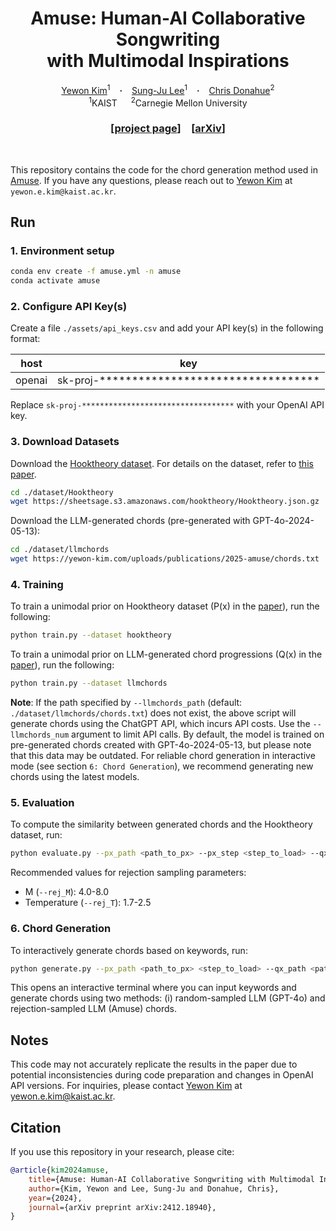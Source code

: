 <h1 align="center"> Amuse: Human-AI Collaborative Songwriting <br>with Multimodal Inspirations
</h1>

<div align="center">
  <a href="https://yewon-kim.com/" target="_blank">Yewon&nbsp;Kim</a><sup>1</sup> &ensp; <b>&middot;</b> &ensp;
  <a href="https://sites.google.com/site/wewantsj/" target="_blank">Sung-Ju&nbsp;Lee</a><sup>1</sup> &ensp; <b>&middot;</b> &ensp;
  <a href="https://chrisdonahue.com/" target="_blank">Chris&nbsp;Donahue</a><sup>2</sup> <br>
  <sup>1</sup>KAIST &emsp; <sup>2</sup>Carnegie Mellon University <br>
</div>
<h3 align="center">[<a href="https://yewon-kim.com/amuse">project page</a>]&emsp;[<a href="http://arxiv.org/abs/2412.18940">arXiv</a>]</h3>
<br>

This repository contains the code for the chord generation method used in <a href="https://yewon-kim.com/amuse">Amuse</a>. If you have any questions, please reach out to <a href="https://yewon-kim.com">Yewon Kim</a> at `yewon.e.kim@kaist.ac.kr`.

## Run
### 1. Environment setup

```bash
conda env create -f amuse.yml -n amuse
conda activate amuse
```

### 2. Configure API Key(s)

Create a file `./assets/api_keys.csv` and add your API key(s) in the following format:

| host | key |
| ---- | --- |
| openai | sk-proj-********************************** |

Replace `sk-proj-**********************************` with your OpenAI API key.

### 3. Download Datasets

Download the <a href="https://github.com/chrisdonahue/sheetsage">Hooktheory dataset</a>. For details on the dataset, refer to <a href="https://arxiv.org/abs/2212.01884">this paper</a>.

```bash
cd ./dataset/Hooktheory
wget https://sheetsage.s3.amazonaws.com/hooktheory/Hooktheory.json.gz
```

Download the LLM-generated chords (pre-generated with GPT-4o-2024-05-13):

```bash
cd ./dataset/llmchords
wget https://yewon-kim.com/uploads/publications/2025-amuse/chords.txt
```

### 4. Training
To train a unimodal prior on Hooktheory dataset (P(x) in the <a href="http://arxiv.org/abs/2412.18940">paper</a>), run the following:

```bash
python train.py --dataset hooktheory 
```

To train a unimodal prior on LLM-generated chord progressions (Q(x) in the <a href="http://arxiv.org/abs/2412.18940">paper</a>), run the following:

```bash
python train.py --dataset llmchords 
```

**Note**: If the path specified by `--llmchords_path` (default: `./dataset/llmchords/chords.txt`) does not exist, the above script will generate chords using the ChatGPT API, which incurs API costs. Use the `--llmchords_num` argument to limit API calls. 
By default, the model is trained on pre-generated chords created with GPT-4o-2024-05-13, but please note that this data may be outdated. For reliable chord generation in interactive mode (see section `6: Chord Generation`), we recommend generating new chords using the latest models.

### 5. Evaluation
To compute the similarity between generated chords and the Hooktheory dataset, run:

```bash
python evaluate.py --px_path <path_to_px> --px_step <step_to_load> --qx_path <path_to_qx> --qx_step <step_to_load> 
```

Recommended values for rejection sampling parameters:
* M (`--rej_M`): 4.0-8.0
* Temperature (`--rej_T`): 1.7-2.5

### 6. Chord Generation
To interactively generate chords based on keywords, run:
```bash
python generate.py --px_path <path_to_px> <step_to_load> --qx_path <path_to_qx> --qx_step <step_to_load> --rej_M <threshold_M> --rej_T <temperature>
```
This opens an interactive terminal where you can input keywords and generate chords using two methods: (i) random-sampled LLM (GPT-4o) and rejection-sampled LLM (Amuse) chords.

## Notes

This code may not accurately replicate the results in the paper due to potential inconsistencies during code preparation and changes in OpenAI API versions. For inquiries, please contact <a href="https://yewon-kim.com">Yewon Kim</a> at <a href="mailto:yewon.e.kim@kaist.ac.kr">yewon.e.kim@kaist.ac.kr</a>.

## Citation

If you use this repository in your research, please cite:
```bibtex
@article{kim2024amuse,
    title={Amuse: Human-AI Collaborative Songwriting with Multimodal Inspirations},
    author={Kim, Yewon and Lee, Sung-Ju and Donahue, Chris},
    year={2024},
    journal={arXiv preprint arXiv:2412.18940},
}
```
